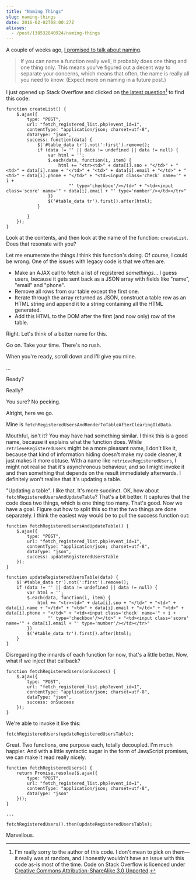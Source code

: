 ```yaml
---
title: "Naming Things"
slug: naming-things
date: 2016-02-02T08:00:27Z
aliases:
  - /post/138532840924/naming-things
---
```


A couple of weeks ago, [I promised to talk about naming][Slash Slash Massive Hack].

> If you can name a function really well, it probably does one thing and one thing only. This means you've figured out a decent way to separate your concerns, which means that often, the name is really all you need to know. (Expect more on naming in a future post.)

<!--more-->

I just opened up Stack Overflow and clicked on [the latest question][Stack Overflow Question #35119755][^1] to find this code:

    function createList() {
        $.ajax({
            type: "POST",
            url: "fetch_registered_list.php?event_id=1",
            contentType: "application/json; charset=utf-8",
            dataType: "json",
            success: function(data) {
                $('#table_data tr').not(':first').remove();
                if (data != '' || data != undefined || data != null) {
                    var html = '';
                    $.each(data, function(i, item) {
                        html += "<tr><td>" + data[i].sno + "</td>" + "<td>" + data[i].name + "</td>" + "<td>" + data[i].email + "</td>" + "<td>" + data[i].phone + "</td>" + "<td><input class='check' name='" + i +
                            "' type='checkbox'/></td>" + "<td><input class='score' name='" + data[i].email + "' type='number'/></td></tr>"
                    })
                    $('#table_data tr').first().after(html);
                }

            }
        });
    }

Look at the contents, and then look at the name of the function: `createList`. Does that resonate with you?

Let me enumerate the things *I* think this function's doing. Of course, I could be wrong. One of the issues with legacy code is that we often are.

  * Make an AJAX call to fetch a list of registered *somethings*… I guess users, because it gets sent back as a JSON array with fields like "name", "email" and "phone".
  * Remove all rows from our table except the first one.
  * Iterate through the array returned as JSON, construct a table row as an HTML string and append it to a string containing all the HTML generated.
  * Add this HTML to the DOM after the first (and now only) row of the table.

Right. Let's think of a better name for this.

Go on. Take your time. There's no rush.

When you're ready, scroll down and I'll give you mine.

...

Ready?

Really?

You sure? No peeking.

Alright, here we go.

Mine is `fetchRegisteredUsersAndRenderToTableAfterClearingOldData`.

Mouthful, isn't it? You may have had something similar. I think this is a good name, because it explains what the function does. While `retrieveRegisteredUsers` might be a more pleasant name, I don't like it, because that kind of information hiding doesn't make my code cleaner, it just makes it more obtuse. With a name like `retrieveRegisteredUsers`, I might not realise that it's asynchronous behaviour, and so I might invoke it and then something that depends on the result immediately afterwards. I definitely won't realise that it's updating a table.

"Updating a table". I like that. It's more succinct. OK, how about `fetchRegisteredUsersAndUpdateTable`? That's a bit better. It captures that the code does two things, which is one thing too many. That's good. Now we have a goal. Figure out how to split this so that the two things are done separately. I think the easiest way would be to pull the success function out:

    function fetchRegisteredUsersAndUpdateTable() {
        $.ajax({
            type: "POST",
            url: "fetch_registered_list.php?event_id=1",
            contentType: "application/json; charset=utf-8",
            dataType: "json",
            success: updateRegisteredUsersTable
        });
    }

    function updateRegisteredUsersTable(data) {
        $('#table_data tr').not(':first').remove();
        if (data != '' || data != undefined || data != null) {
            var html = '';
            $.each(data, function(i, item) {
                html += "<tr><td>" + data[i].sno + "</td>" + "<td>" + data[i].name + "</td>" + "<td>" + data[i].email + "</td>" + "<td>" + data[i].phone + "</td>" + "<td><input class='check' name='" + i +
                    "' type='checkbox'/></td>" + "<td><input class='score' name='" + data[i].email + "' type='number'/></td></tr>"
            })
            $('#table_data tr').first().after(html);
        }
    }

Disregarding the innards of each function for now, that's a little better. Now, what if we inject that callback?

    function fetchRegisteredUsers(onSuccess) {
        $.ajax({
            type: "POST",
            url: "fetch_registered_list.php?event_id=1",
            contentType: "application/json; charset=utf-8",
            dataType: "json",
            success: onSuccess
        });
    }

We're able to invoke it like this:

    fetchRegisteredUsers(updateRegisteredUsersTable);

Great. Two functions, one purpose each, totally decoupled. I'm much happier. And with a little syntactic sugar in the form of JavaScript promises, we can make it read really nicely.

    function fetchRegisteredUsers() {
        return Promise.resolve($.ajax({
            type: "POST",
            url: "fetch_registered_list.php?event_id=1",
            contentType: "application/json; charset=utf-8",
            dataType: "json"
        }));
    }

    ...

    fetchRegisteredUsers().then(updateRegisteredUsersTable);

Marvellous.

[^1]: I'm really sorry to the author of this code. I don't mean to pick on them—it really was at random, and I honestly wouldn't have an issue with this code as-is most of the time. Code on Stack Overflow is licenced under [Creative Commons Attribution-ShareAlike 3.0 Unported][].

[Slash Slash Massive Hack]: http://monospacedmonologues.com/post/137738860257/slash-slash-massive-hack
[Stack Overflow Question #35119755]: https://stackoverflow.com/questions/35119755/checkboxes-and-number-fields-set-by-jquery-appear-for-a-split-second-then-sudde
[Creative Commons Attribution-ShareAlike 3.0 Unported]: https://creativecommons.org/licenses/by-sa/3.0/
